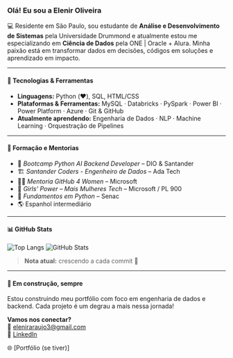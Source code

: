 ### Olá! Eu sou a Elenir Oliveira

💻 Residente em São Paulo, sou estudante de **Análise e Desenvolvimento de Sistemas** pela Universidade Drummond e atualmente estou me especializando em **Ciência de Dados** pela ONE | Oracle + Alura. Minha paixão está em transformar dados em decisões, códigos em soluções e aprendizado em impacto.

---

#### 🚀 Tecnologias & Ferramentas
- **Linguagens:** Python (❤️), SQL, HTML/CSS  
- **Plataformas & Ferramentas:** MySQL · Databricks · PySpark · Power BI · Power Platform · Azure · Git & GitHub  
- **Atualmente aprendendo:** Engenharia de Dados · NLP · Machine Learning · Orquestração de Pipelines

---

#### 🧠 Formação e Mentorias
- 🧬 *Bootcamp Python AI Backend Developer* – DIO & Santander  
- 🏗 *Santander Coders - Engenheiro de Dados* – Ada Tech  
- 🧑‍💻 *Mentoria GitHub 4 Women* – Microsoft  
- 💪 *Girls' Power – Mais Mulheres Tech* – Microsoft / PL 900  
- 🧾 *Fundamentos em Python* – Senac  
- 🌎 Espanhol intermediário

---

#### 📊 GitHub Stats

![Top Langs](https://github-readme-stats.vercel.app/api/top-langs/?username=elenir-oliveira&layout=compact&theme=radical)
![GitHub Stats](https://github-readme-stats.vercel.app/api?username=elenir-oliveira&show_icons=true&theme=radical)

> **Nota atual:** crescendo a cada commit 🚀

---

#### 🌱 Em construção, sempre
Estou construindo meu portfólio com foco em engenharia de dados e backend. Cada projeto é um degrau a mais nessa jornada!

**Vamos nos conectar?**  
📧 eleniraraujo3@gmail.com  
    💼 [LinkedIn](https://www.http://linkedin.com/in/araujoeleniroliveira)


🌐 [Portfólio (se tiver)]


